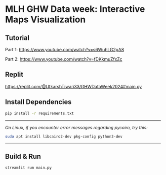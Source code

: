 # MLH GHW Data week: Interactive Maps Visualization

## Tutorial

Part 1: https://www.youtube.com/watch?v=s6WuhLG2gA8

Part 2: https://www.youtube.com/watch?v=fDKkmuZfxZc

## Replit

https://replit.com/@UtkarshTiwari33/GHWDataWeek2024#main.py

## Install Dependencies

```bash
pip install -r requirements.txt
```

---
*On Linux, if you encounter error messages regarding pycairo, try this:*

```bash
sudo apt install libcairo2-dev pkg-config python3-dev
```
---

## Build & Run

```bash
streamlit run main.py
```
